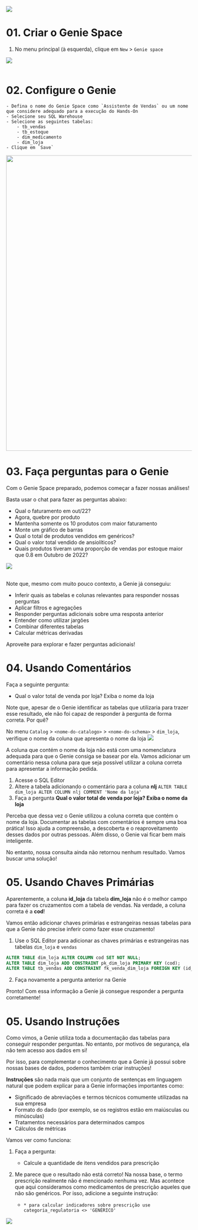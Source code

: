 <img src="../images/header.jpg">

# 01. Criar o Genie Space

1. No menu principal (à esquerda), clique em `New` > `Genie space`

<img src="../images/genie_01.png"><br><br>

# 02. Configure o Genie
    - Defina o nome do Genie Space como `Assistente de Vendas` ou um nome que considere adequado para a execução do Hands-On
    - Selecione seu SQL Warehouse
    - Selecione as seguintes tabelas:
        - tb_vendas
        - tb_estoque
        - dim_medicamento
        - dim_loja
    - Clique em `Save`

<img src="../images/genie_02.png" width=800>

# 03. Faça perguntas para o Genie

Com o Genie Space preparado, podemos começar a fazer nossas análises!

Basta usar o chat para fazer as perguntas abaixo:
- Qual o faturamento em out/22?
- Agora, quebre por produto
- Mantenha somente os 10 produtos com maior faturamento
- Monte um gráfico de barras
- Qual o total de produtos vendidos em genéricos?
- Qual o valor total vendido de ansiolíticos?
- Quais produtos tiveram uma proporção de vendas por estoque maior que 0.8 em Outubro de 2022?

<img src="../images/genie_05.png"><br><br>

Note que, mesmo com muito pouco contexto, a Genie já conseguiu:
- Inferir quais as tabelas e colunas relevantes para responder nossas perguntas
- Aplicar filtros e agregações
- Responder perguntas adicionais sobre uma resposta anterior
- Entender como utilizar jargões
- Combinar diferentes tabelas
- Calcular métricas derivadas

Aproveite para explorar e fazer perguntas adicionais!

# 04. Usando Comentários

Faça a seguinte pergunta:
- Qual o valor total de venda por loja? Exiba o nome da loja

Note que, apesar de o Genie identificar as tabelas que utilizaria para trazer esse resultado, ele não foi capaz de responder à pergunta de forma correta. Por quê?

No menu `Catalog` > `<nome-do-catalogo>` > `<nome-do-schema>` > `dim_loja`, verifique o nome da coluna que apresenta o nome da loja
<img src="../images/genie_10.png">

A coluna que contém o nome da loja não está com uma nomenclatura adequada para que o Genie consiga se basear por ela. Vamos adicionar um comentário nessa coluna para que seja possível utilizar a coluna correta para apresentar a informação pedida.
1. Acesse o SQL Editor
2. Altere a tabela adicionando o comentário para a coluna **nlj**
`ALTER TABLE dim_loja ALTER COLUMN nlj COMMENT 'Nome da loja'`
3. Faça a pergunta **Qual o valor total de venda por loja? Exiba o nome da loja**

Perceba que dessa vez o Genie utilizou a coluna correta que contém o nome da loja. Documentar as tabelas com comentários é sempre uma boa prática! Isso ajuda a compreensão, a descoberta e o reaproveitamento desses dados por outras pessoas. Além disso, o Genie vai ficar bem mais inteligente.

No entanto, nossa consulta ainda não retornou nenhum resultado. Vamos buscar uma solução!

# 05. Usando Chaves Primárias

Aparentemente, a coluna **id_loja** da tabela **dim_loja** não é o melhor campo para fazer os cruzamentos com a tabela de vendas. Na verdade, a coluna correta é a **cod**!

Vamos então adicionar chaves primárias e estrangeiras nessas tabelas para que a Genie não precise inferir como fazer esse cruzamento!

1. Use o SQL Editor para adicionar as chaves primárias e estrangeiras nas tabelas `dim_loja` e `vendas`

``` sql
ALTER TABLE dim_loja ALTER COLUMN cod SET NOT NULL;
ALTER TABLE dim_loja ADD CONSTRAINT pk_dim_loja PRIMARY KEY (cod);
ALTER TABLE tb_vendas ADD CONSTRAINT fk_venda_dim_loja FOREIGN KEY (id_loja) REFERENCES dim_loja(cod);
```
2. Faça novamente a pergunta anterior na Genie

Pronto! Com essa informação a Genie já consegue responder a pergunta corretamente!

# 05. Usando Instruções

Como vimos, a Genie utiliza toda a documentação das tabelas para conseguir responder perguntas. No entanto, por motivos de segurança, ela não tem acesso aos dados em si!

Por isso, para complementar o conhecimento que a Genie já possui sobre nossas bases de dados, podemos também criar instruções!

**Instruções** são nada mais que um conjunto de sentenças em linguagem natural que podem explicar para a Genie informações importantes como:
- Significado de abreviações e termos técnicos comumente utilizadas na sua empresa
- Formato do dado (por exemplo, se os registros estão em maiúsculas ou minúsculas)
- Tratamentos necessários para determinados campos
- Cálculos de métricas

Vamos ver como funciona:

1. Faça a pergunta:
    - Calcule a quantidade de itens vendidos para prescrição

2. Me parece que o resultado não está correto! Na nossa base, o termo prescrição realmente não é mencionado nenhuma vez. Mas acontece que aqui consideramos como medicamentos de prescrição aqueles que não são genéricos. Por isso, adicione a seguinte instrução:
    - `* para calcular indicadores sobre prescrição use categoria_regulatoria <> 'GENÉRICO'`

<img src="../images/genie_11.png">
